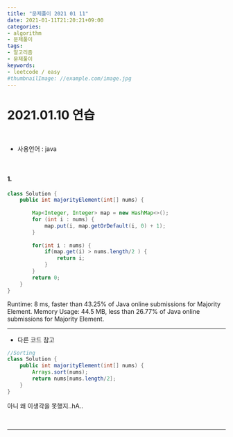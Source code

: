 ```yaml
---
title: "문제풀이 2021 01 11"
date: 2021-01-11T21:20:21+09:00
categories:
- algorithm
- 문제풀이
tags:
- 알고리즘
- 문제풀이
keywords:
- leetcode / easy
#thumbnailImage: //example.com/image.jpg
---
```


<!--more-->
# 2021.01.10 연습

&nbsp;

- 사용언어 : java

&nbsp;

#### 1.

```java
class Solution {
    public int majorityElement(int[] nums) {
        
        Map<Integer, Integer> map = new HashMap<>();
        for (int i : nums) {
            map.put(i, map.getOrDefault(i, 0) + 1);
        }
        
        for(int i : nums) {
            if(map.get(i) > nums.length/2 ) { 
                return i;
            } 
        }
        return 0;
    }
}

```

Runtime: 8 ms, faster than 43.25% of Java online submissions for Majority Element.
Memory Usage: 44.5 MB, less than 26.77% of Java online submissions for Majority Element.


-----

- 다른 코드 참고

```java
//Sorting
class Solution {
    public int majorityElement(int[] nums) {
        Arrays.sort(nums);
        return nums[nums.length/2];
    }
}
```

아니 왜 이생각을 못했지..hA..

&nbsp;

-----